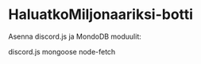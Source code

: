# HaluatkoMiljonaariksi-botti

Asenna discord.js ja MondoDB moduulit:

discord.js
mongoose
node-fetch
